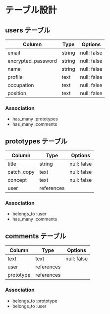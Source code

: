 # テーブル設計

## users テーブル

| Column             | Type   | Options     |
| ------------------ | ------ | ----------- |
| email              | string | null: false |
| encrypted_password | string | null: false |
| name               | string | null: false |
| profile            | text   | null: false |
| occupation         | text   | null: false |
| position           | text   | null: false |

### Association

- has_many :prototypes
- has_many :comments

## prototypes テーブル

| Column     | Type          | Options     |
| ---------- | ------------- | ----------- |
| title      | string        | null: false |
| catch_copy | text          | null: false |
| concept    | text          | null: false |
| user       | references    |             |

### Association

- belongs_to :user
- has_many :comments

## comments テーブル

| Column    | Type       | Options     |
| ------    | ---------- | ----------- |
| text      | text       | null: false |
| user      | references |             |
| prototype | references |             |

### Association

- belongs_to :prototype
- belongs_to :user